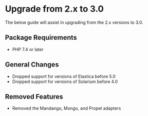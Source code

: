 # Upgrade from 2.x to 3.0

The below guide will assist in upgrading from the 2.x versions to 3.0.

## Package Requirements

- PHP 7.4 or later

## General Changes

- Dropped support for versions of Elastica before 5.0
- Dropped support for versions of Solarium before 4.0

## Removed Features

- Removed the Mandango, Mongo, and Propel adapters
